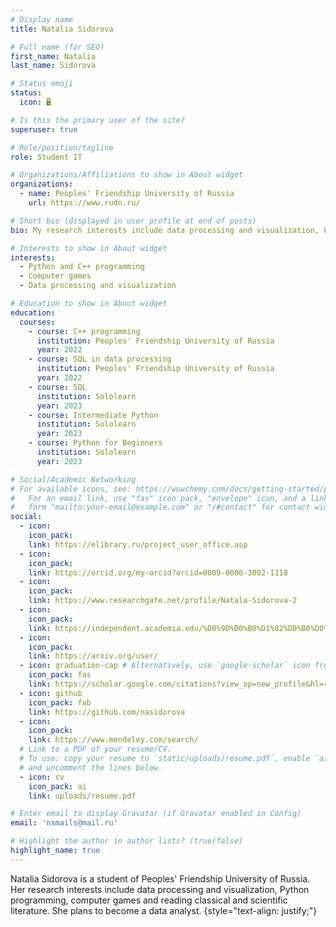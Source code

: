 ```yaml
---
# Display name
title: Natalia Sidorova

# Full name (for SEO)
first_name: Natalia
last_name: Sidorova

# Status emoji
status:
  icon: 🖥️

# Is this the primary user of the site?
superuser: true

# Role/position/tagline
role: Student IT

# Organizations/Affiliations to show in About widget
organizations:
  - name: Peoples' Friendship University of Russia
    url: https://www.rudn.ru/

# Short bio (displayed in user profile at end of posts)
bio: My research interests include data processing and visualization, Python programming, computer games and reading classical and scientific literature.

# Interests to show in About widget
interests:
  - Python and C++ programming
  - Computer games
  - Data processing and visualization

# Education to show in About widget
education:
  courses:
    - course: C++ programming
      institution: Peoples' Friendship University of Russia
      year: 2022
    - course: SQL in data processing
      institution: Peoples' Friendship University of Russia
      year: 2022
    - course: SQL
      institution: Sololearn
      year: 2023
    - course: Intermediate Python
      institution: Sololearn
      year: 2023
    - course: Python for Beginners
      institution: Sololearn
      year: 2023

# Social/Academic Networking
# For available icons, see: https://wowchemy.com/docs/getting-started/page-builder/#icons
#   For an email link, use "fas" icon pack, "envelope" icon, and a link in the
#   form "mailto:your-email@example.com" or "/#contact" for contact widget.
social:
  - icon: 
    icon_pack: 
    link: https://elibrary.ru/project_user_office.asp
  - icon: 
    icon_pack: 
    link: https://orcid.org/my-orcid?orcid=0009-0000-3002-1118
  - icon: 
    icon_pack: 
    link: https://www.researchgate.net/profile/Natala-Sidorova-2
  - icon: 
    icon_pack: 
    link: https://independent.academia.edu/%D0%9D%D0%B0%D1%82%D0%B0%D0%BB%D1%8C%D1%8F%D0%A1%D0%B8%D0%B4%D0%BE%D1%80%D0%BE%D0%B2%D0%B012 
  - icon: 
    icon_pack: 
    link: https://arxiv.org/user/
  - icon: graduation-cap # Alternatively, use `google-scholar` icon from `ai` icon pack
    icon_pack: fas
    link: https://scholar.google.com/citations?view_op=new_profile&hl=ru
  - icon: github
    icon_pack: fab
    link: https://github.com/nasidorova
  - icon: 
    icon_pack: 
    link: https://www.mendeley.com/search/
  # Link to a PDF of your resume/CV.
  # To use: copy your resume to `static/uploads/resume.pdf`, enable `ai` icons in `params.yaml`,
  # and uncomment the lines below.
  - icon: cv
    icon_pack: ai
    link: uploads/resume.pdf

# Enter email to display Gravatar (if Gravatar enabled in Config)
email: 'nsmails@mail.ru'

# Highlight the author in author lists? (true/false)
highlight_name: true
---
```


Natalia Sidorova is a student of Peoples' Friendship University of Russia. Her research interests include data processing and visualization, Python programming, computer games and reading classical and scientific literature. She plans to become a data analyst.
{style="text-align: justify;"}
